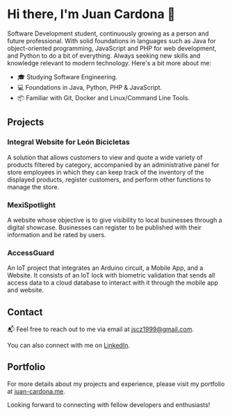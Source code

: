 # Hi there, I'm Juan Cardona 👋

Software Development student, continuously growing as a person and future professional. With solid foundations in languages such as Java for object-oriented programming, JavaScript and PHP for web development, and Python to do a bit of everything. Always seeking new skills and knowledge relevant to modern technology. Here's a bit more about me:

- 🎓 Studying Software Engineering.
- 💻 Foundations in Java, Python, PHP & JavaScript.
- 📦 Familiar with Git, Docker and Linux/Command Line Tools.

## Projects

### Integral Website for León Bicicletas
A solution that allows customers to view and quote a wide variety of products filtered by category, accompanied by an administrative panel for store employees in which they can keep track of the inventory of the displayed products, register customers, and perform other functions to manage the store.

### MexiSpotlight
A website whose objective is to give visibility to local businesses through a digital showcase. Businesses can register to be published with their information and be rated by users.

### AccessGuard
An IoT project that integrates an Arduino circuit, a Mobile App, and a Website. It consists of an IoT lock with biometric validation that sends all access data to a cloud database to interact with it through the mobile app and website.


## Contact

📬 Feel free to reach out to me via email at [jscz1999@gmail.com](mailto:jscz1999@gmail.com).

You can also connect with me on [LinkedIn](https://www.linkedin.com/in/juansecz/).


## Portfolio

For more details about my projects and experience, please visit my portfolio at [juan-cardona.me](http://www.juan-cardona.me).

Looking forward to connecting with fellow developers and enthusiasts!

<!--
**JuanseCZ/JuanseCZ** is a ✨ _special_ ✨ repository because its `README.md` (this file) appears on your GitHub profile.

Here are some ideas to get you started:

- 🔭 I’m currently working on ...
- 🌱 I’m currently learning ...
- 👯 I’m looking to collaborate on ...
- 🤔 I’m looking for help with ...
- 💬 Ask me about ...
- 📫 How to reach me: ...
- 😄 Pronouns: ...
- ⚡ Fun fact: ...
-->
